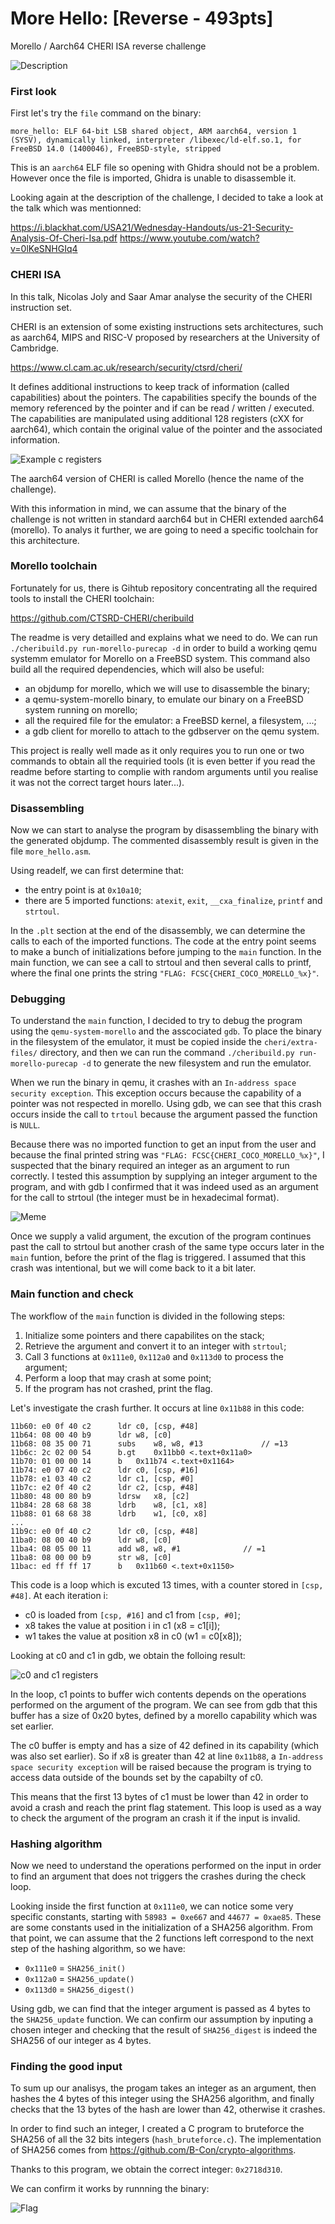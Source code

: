 
# More Hello: [Reverse - 493pts]



Morello / Aarch64 CHERI ISA reverse challenge

![Description](./img/description.png)

### First look

First let's try the `file` command on the binary:
```
more_hello: ELF 64-bit LSB shared object, ARM aarch64, version 1 (SYSV), dynamically linked, interpreter /libexec/ld-elf.so.1, for FreeBSD 14.0 (1400046), FreeBSD-style, stripped
```

This is an `aarch64` ELF file so opening with Ghidra should not be a problem. However once the file is imported, Ghidra is unable to disassemble it.

Looking again at the description of the challenge, I decided to take a look at the talk which was mentionned:

https://i.blackhat.com/USA21/Wednesday-Handouts/us-21-Security-Analysis-Of-Cheri-Isa.pdf
https://www.youtube.com/watch?v=0lKeSNHGIq4



### CHERI ISA

In this talk, Nicolas Joly and Saar Amar analyse the security of the CHERI instruction set.

CHERI is an extension of some existing instructions sets architectures, such as aarch64, MIPS and RISC-V proposed by researchers at the University of Cambridge.

https://www.cl.cam.ac.uk/research/security/ctsrd/cheri/

It defines additional instructions to keep track of information (called capabilities) about the pointers. The capabilities specify the bounds of the memory referenced by the pointer and if can be read / written / executed. The capabilities are manipulated using additional 128 registers (cXX for aarch64), which contain the original value of the pointer and the associated information.

![Example c registers](./img/example_regs.png)

The aarch64 version of CHERI is called Morello (hence the name of the challenge).

With this information in mind, we can assume that the binary of the challenge is not written in standard aarch64 but in CHERI extended aarch64 (morello). To analys it further, we are going to need a specific toolchain for this architecture.



### Morello toolchain

Fortunately for us, there is Gihtub repository concentrating all the required tools to install the CHERI toolchain:

https://github.com/CTSRD-CHERI/cheribuild

The readme is very detailled and explains what we need to do. We can run `./cheribuild.py run-morello-purecap -d` in order to build a working qemu systemm emulator for Morello on a FreeBSD system. This command also build all the required dependencies, which will also be useful:
- an objdump for morello, which we will use to disassemble the binary;
- a qemu-system-morello binary, to emulate our binary on a FreeBSD system running on morello;
- all the required file for the emulator: a FreeBSD kernel, a filesystem, ...;
- a gdb client for morello to attach to the gdbserver on the qemu system.

This project is really well made as it only requires you to run one or two commands to obtain all the requiried tools (it is even better if you read the readme before starting to complie with random arguments until you realise it was not the correct target hours later...).



### Disassembling

Now we can start to analyse the program by disassembling the binary with the generated objdump. The commented disassembly result is given in the file `more_hello.asm`.

Using readelf, we can first determine that:
- the entry point is at `0x10a10`;
- there are 5 imported functions: `atexit`, `exit`, `__cxa_finalize`, `printf` and `strtoul`.

In the `.plt` section at the end of the disassembly, we can determine the calls to each of the imported functions. The code at the entry point seems to make a bunch of initializations before jumping to the `main` function. In the main function, we can see a call to strtoul and then several calls to printf, where the final one prints the string `"FLAG: FCSC{CHERI_COCO_MORELLO_%x}"`.



### Debugging

To understand the `main` function, I decided to try to debug the program using the `qemu-system-morello` and the asscociated `gdb`. To place the binary in the filesystem of the emulator, it must be copied inside the `cheri/extra-files/` directory, and then we can run the command `./cheribuild.py run-morello-purecap -d` to generate the new filesystem and run the emulator.

When we run the binary in qemu, it crashes with an `In-address space security exception`. This exception occurs because the capability of a pointer was not respected in morello. Using gdb, we can see that this crash occurs inside the call to `trtoul` because the argument passed the function is `NULL`.

Because there was no imported function to get an input from the user and because the final printed string was `"FLAG: FCSC{CHERI_COCO_MORELLO_%x}"`, I suspected that the binary required an integer as an argument to run correctly. I tested this assumption by supplying an integer argument to the program, and with gdb I confirmed that it was indeed used as an argument for the call to strtoul (the integer must be in hexadecimal format).

![Meme](./img/meme.jpg)

Once we supply a valid argument, the excution of the program continues past the call to strtoul but another crash of the same type occurs later in the `main` funtion, before the print of the flag is triggered. I assumed that this crash was intentional, but we will come back to it a bit later.



### Main function and check

The workflow of the `main` function is divided in the following steps:
1. Initialize some pointers and there capabilites on the stack;
2. Retrieve the argument and convert it to an integer with `strtoul`;
3. Call 3 functions at `0x111e0`, `0x112a0` and `0x113d0` to process the argument;
4. Perform a loop that may crash at some point;
5. If the program has not crashed, print the flag.

Let's investigate the crash further. It occurs at line `0x11b88` in this code:

```
11b60: e0 0f 40 c2  	ldr	c0, [csp, #48]
11b64: 08 00 40 b9  	ldr	w8, [c0]
11b68: 08 35 00 71  	subs	w8, w8, #13             // =13
11b6c: 2c 02 00 54  	b.gt	0x11bb0 <.text+0x11a0>
11b70: 01 00 00 14  	b	0x11b74 <.text+0x1164>
11b74: e0 07 40 c2  	ldr	c0, [csp, #16]
11b78: e1 03 40 c2  	ldr	c1, [csp, #0]
11b7c: e2 0f 40 c2  	ldr	c2, [csp, #48]
11b80: 48 00 80 b9  	ldrsw	x8, [c2]
11b84: 28 68 68 38  	ldrb	w8, [c1, x8]
11b88: 01 68 68 38  	ldrb	w1, [c0, x8]
...
11b9c: e0 0f 40 c2  	ldr	c0, [csp, #48]
11ba0: 08 00 40 b9  	ldr	w8, [c0]
11ba4: 08 05 00 11  	add	w8, w8, #1              // =1
11ba8: 08 00 00 b9  	str	w8, [c0]
11bac: ed ff ff 17  	b	0x11b60 <.text+0x1150>
```

This code is a loop which is excuted 13 times, with a counter stored in `[csp, #48]`. At each iteration i:
- c0 is loaded from `[csp, #16]` and c1 from `[csp, #0]`;
- x8 takes the value at position i in c1 (x8 = c1[i]);
- w1 takes the value at position x8 in c0 (w1 = c0[x8]);

Looking at c0 and c1 in gdb, we obtain the folloing result:

![c0 and c1 registers](./img/c0_c1.png)

In the loop, c1 points to buffer wich contents depends on the operations performed on the argument of the program. We can see from gdb that this buffer has a size of 0x20 bytes, defined by a morello capability which was set earlier.

The c0 buffer is empty and has a size of 42 defined in its capability (which was also set earlier). So if x8 is greater than 42 at line `0x11b88`, a `In-address space security exception` will be raised because the program is trying to access data outside of the bounds set by the capabilty of c0.

This means that the first 13 bytes of c1 must be lower than 42 in order to avoid a crash and reach the print flag statement. This loop is used as a way to check the argument of the program an crash it if the input is invalid.



### Hashing algorithm

Now we need to understand the operations performed on the input in order to find an argument that does not triggers the crashes during the check loop.

Looking inside the first function at `0x111e0`, we can notice some very specific constants, starting with `58983 = 0xe667` and `44677 = 0xae85`. These are some constants used in the initialization of a SHA256 algorithm. From that point, we can assume that the 2 functions left correspond to the next step of the hashing algorithm, so we have:
- `0x111e0` = `SHA256_init()`
- `0x112a0` = `SHA256_update()`
- `0x113d0` = `SHA256_digest()`

Using gdb, we can find that the integer argument is passed as 4 bytes to the `SHA256_update` function. We can confirm our assumption by inputing a chosen integer and checking that the result of `SHA256_digest` is indeed the SHA256 of our integer as 4 bytes.



### Finding the good input

To sum up our analisys, the progam takes an integer as an argument, then hashes the 4 bytes of this integer using the SHA256 algorithm, and finally checks that the 13 bytes of the hash are lower than 42, otherwise it crashes.

In order to find such an integer, I created a C program to bruteforce the SHA256 of all the 32 bits integers (`hash_bruteforce.c`). The implementation of SHA256 comes from https://github.com/B-Con/crypto-algorithms.

Thanks to this program, we obtain the correct integer: `0x2718d310`.

We can confirm it works by runnning the binary:


![Flag](./img/flag.png)
